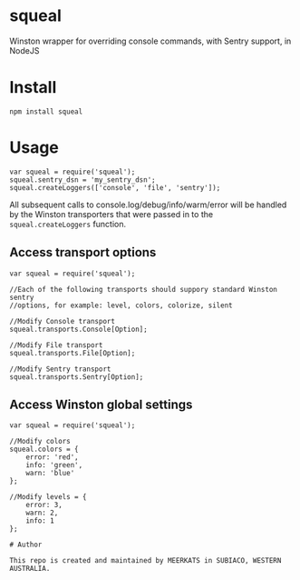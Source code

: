 # squeal
Winston wrapper for overriding console commands, with Sentry support, in NodeJS

# Install

`npm install squeal`

# Usage

```
var squeal = require('squeal');
squeal.sentry_dsn = 'my_sentry_dsn';
squeal.createLoggers(['console', 'file', 'sentry']);
```
All subsequent calls to console.log/debug/info/warm/error will be handled by the Winston
transporters that were passed in to the `squeal.createLoggers` function.

## Access transport options

```
var squeal = require('squeal');

//Each of the following transports should suppory standard Winston sentry 
//options, for example: level, colors, colorize, silent

//Modify Console transport
squeal.transports.Console[Option];

//Modify File transport
squeal.transports.File[Option];

//Modify Sentry transport
squeal.transports.Sentry[Option];
```

## Access Winston global settings

```
var squeal = require('squeal');

//Modify colors
squeal.colors = { 
    error: 'red',
    info: 'green', 
    warn: 'blue'
};

//Modify levels = {
    error: 3,
    warn: 2,
    info: 1
};

# Author

This repo is created and maintained by MEERKATS in SUBIACO, WESTERN AUSTRALIA.
